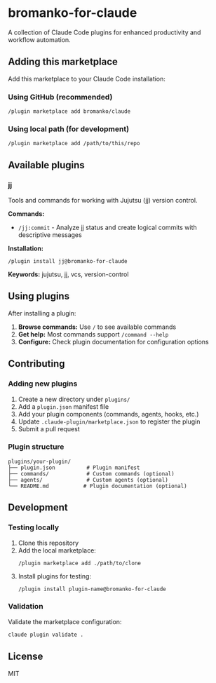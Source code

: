 # bromanko-for-claude

A collection of Claude Code plugins for enhanced productivity and workflow automation.

## Adding this marketplace

Add this marketplace to your Claude Code installation:

### Using GitHub (recommended)
```shell
/plugin marketplace add bromanko/claude
```

### Using local path (for development)
```shell
/plugin marketplace add /path/to/this/repo
```

## Available plugins

### jj
Tools and commands for working with Jujutsu (jj) version control.

**Commands:**
- `/jj:commit` - Analyze jj status and create logical commits with descriptive messages

**Installation:**
```shell
/plugin install jj@bromanko-for-claude
```

**Keywords:** jujutsu, jj, vcs, version-control

## Using plugins

After installing a plugin:

1. **Browse commands:** Use `/` to see available commands
2. **Get help:** Most commands support `/command --help`
3. **Configure:** Check plugin documentation for configuration options

## Contributing

### Adding new plugins

1. Create a new directory under `plugins/`
2. Add a `plugin.json` manifest file
3. Add your plugin components (commands, agents, hooks, etc.)
4. Update `.claude-plugin/marketplace.json` to register the plugin
5. Submit a pull request

### Plugin structure

```
plugins/your-plugin/
├── plugin.json          # Plugin manifest
├── commands/            # Custom commands (optional)
├── agents/              # Custom agents (optional)
└── README.md           # Plugin documentation (optional)
```

## Development

### Testing locally

1. Clone this repository
2. Add the local marketplace:
   ```shell
   /plugin marketplace add ./path/to/clone
   ```
3. Install plugins for testing:
   ```shell
   /plugin install plugin-name@bromanko-for-claude
   ```

### Validation

Validate the marketplace configuration:
```bash
claude plugin validate .
```

## License

MIT
